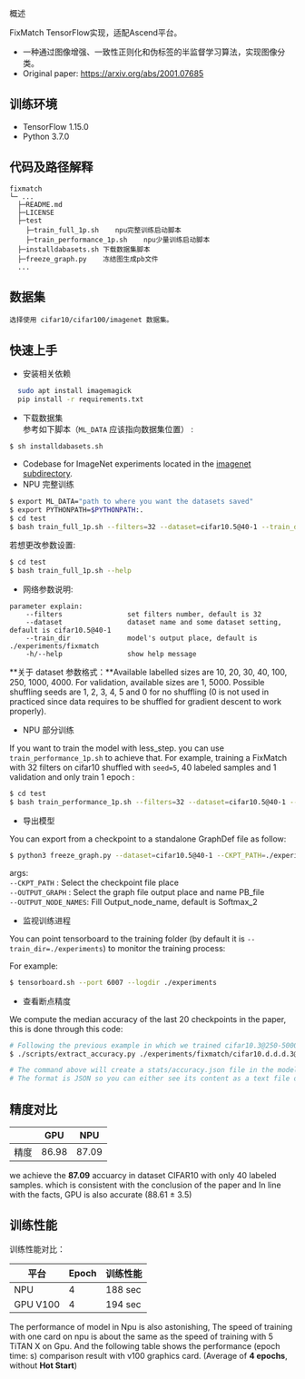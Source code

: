 概述

FixMatch TensorFlow实现，适配Ascend平台。


* 一种通过图像增强、一致性正则化和伪标签的半监督学习算法，实现图像分类。
* Original paper: https://arxiv.org/abs/2001.07685


## 训练环境

* TensorFlow 1.15.0
* Python 3.7.0

## 代码及路径解释


```
fixmatch
└─ ...
  ├─README.md
  ├─LICENSE
  ├─test
    ├─train_full_1p.sh    npu完整训练启动脚本
    ├─train_performance_1p.sh    npu少量训练启动脚本
  ├─installdabasets.sh 下载数据集脚本
  ├─freeze_graph.py    冻结图生成pb文件
  ...
```

## 数据集
```
选择使用 cifar10/cifar100/imagenet 数据集。
```

## 快速上手

* 安装相关依赖

```bash
  sudo apt install imagemagick
  pip install -r requirements.txt
```

* 下载数据集  
  参考如下脚本（`ML_DATA` 应该指向数据集位置） :

```bash
$ sh installdabasets.sh
```

* Codebase for ImageNet experiments located in the [imagenet subdirectory](https://github.com/google-research/fixmatch/tree/master/imagenet).
* NPU 完整训练

```bash
$ export ML_DATA="path to where you want the datasets saved"
$ export PYTHONPATH=$PYTHONPATH:.
$ cd test
$ bash train_full_1p.sh --filters=32 --dataset=cifar10.5@40-1 --train_dir=./experiments/fixmatch
```

若想更改参数设置:

```bash
$ cd test
$ bash train_full_1p.sh --help
```

* 网络参数说明:
```
parameter explain:
    --filters                set filters number, default is 32
    --dataset                dataset name and some dataset setting, default is cifar10.5@40-1
    --train_dir		         model's output place, default is ./experiments/fixmatch
    -h/--help		         show help message
```

**关于 dataset 参数格式：**Available labelled sizes are 10, 20, 30, 40, 100, 250, 1000, 4000.
For validation, available sizes are 1, 5000.
Possible shuffling seeds are 1, 2, 3, 4, 5 and 0 for no shuffling (0 is not used in practiced since data requires to be shuffled for gradient descent to work properly).

* NPU 部分训练

If you want to train the model with less_step. you can use `train_performance_1p.sh` to achieve that. For example, training a FixMatch with 32 filters on cifar10 shuffled with `seed=5`, 40 labeled samples and 1 validation and only train 1 epoch :

```bash
$ cd test
$ bash train_performance_1p.sh --filters=32 --dataset=cifar10.5@40-1 --train_dir=./experiments/fixmatch --less_step=1
```


* 导出模型

You can export from a checkpoint to a standalone GraphDef file as follow:

```bash
$ python3 freeze_graph.py --dataset=cifar10.5@40-1 --CKPT_PATH=./experiments/fixmatch/.../XXX.ckpt --OUTPUT_GRAPH=./pb_albert_model/fixmatch.pb --OUTPUT_NODE_NAMES=Softmax_2
```
args:  
`--CKPT_PATH` : Select the checkpoint file place  
`--OUTPUT_GRAPH` : Select the graph file output place and name PB_file  
`--OUTPUT_NODE_NAMES`: Fill Output_node_name, default is Softmax_2

* 监视训练进程

You can point tensorboard to the training folder (by default it is `--train_dir=./experiments`) to monitor the training process:


For example:

```bash
$ tensorboard.sh --port 6007 --logdir ./experiments
```

* 查看断点精度

We compute the median accuracy of the last 20 checkpoints in the paper, this is done through this code:

```bash
# Following the previous example in which we trained cifar10.3@250-5000, extracting accuracy:
$ ./scripts/extract_accuracy.py ./experiments/fixmatch/cifar10.d.d.d.3@40-1/CTAugment_depth2_th0.80_decay0.990/FixMatch_archresnet_batch64_confidence0.95_filters32_lr0.03_nclass10_repeat4_scales3_uratio7_wd0.0005_wu1.0/

# The command above will create a stats/accuracy.json file in the model folder.
# The format is JSON so you can either see its content as a text file or process it to your liking.
```

## 精度对比
|      | GPU   | NPU   |
| ---- | ----- | ----- |
| 精度 | 86.98 | 87.09 |

we achieve the **87.09** accuarcy in dataset CIFAR10 with only 40 labeled samples. which is consistent with the conclusion of the paper and In line with the facts, GPU is also accurate (88.61 ± 3.5) 

## 训练性能

训练性能对比：

| 平台     | Epoch | 训练性能 |
|----------|---|--------------|
| NPU      | 4 |   188 sec   |
| GPU V100 | 4 |  194 sec |

The performance of model in Npu is also astonishing, The speed of training with one card on npu is about the same as the speed of training with 5 TiTAN X on Gpu. And the following table shows the performance (epoch time: s) comparison result with v100 graphics card. (Average of **4 epochs**, without **Hot Start**)

